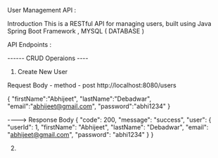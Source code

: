  User Management API :


Introduction
This is a RESTful API for managing users, built using Java Spring Boot Framework , MYSQL ( DATABASE )


API Endpoints :

------ CRUD Operaions ----
1.  Create New User

   Request Body - 
   method - post 
   http://localhost:8080/users

   {
    "firstName":"Abhijeet",
    "lastName":"Debadwar",
    "email":"abhijeet@gmail.com",
    "password":"abhi1234"
   }

   ----> Response Body 
   {
    "code": 200,
    "message": "success",
    "user": {
        "userId": 1,
        "firstName": "Abhijeet",
        "lastName": "Debadwar",
        "email": "abhijeet@gmail.com",
        "password": "abhi1234"
    }
}

2.   
 
